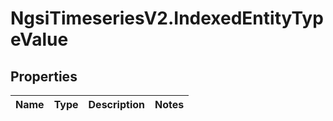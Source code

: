 # NgsiTimeseriesV2.IndexedEntityTypeValue

## Properties

| Name | Type | Description | Notes |
| ---- | ---- | ----------- | ----- |

